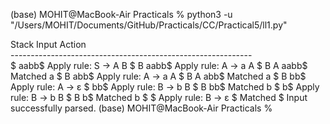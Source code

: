 (base) MOHIT@MacBook-Air Practicals % python3 -u "/Users/MOHIT/Documents/GitHub/Practicals/CC/Practical5/ll1.py"</br>

Stack                         Input          Action</br>
------------------------------------------------------------</br>
$                             aabb$          Apply rule: S → A B
$ B                           aabb$          Apply rule: A → a A
$ B A                         aabb$          Matched a
$ B                           abb$           Apply rule: A → a A
$ B A                         abb$           Matched a
$ B                           bb$            Apply rule: A → ε
$                             bb$            Apply rule: B → b B
$ B                           bb$            Matched b
$                             b$             Apply rule: B → b B
$ B                           b$             Matched b
$                             $              Apply rule: B → ε
                              $              Matched $
Input successfully parsed.
(base) MOHIT@MacBook-Air Practicals % 